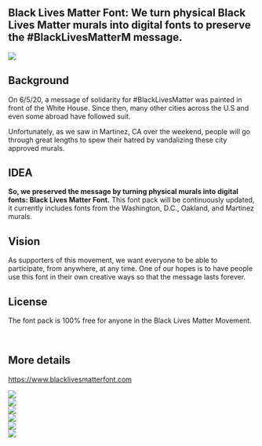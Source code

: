 Black Lives Matter Font: We turn physical Black Lives Matter murals into digital fonts to preserve the #BlackLivesMatterM message.
-

<img
src="https://www.dafont.com/img/illustration/b/l/black_lives_matter.png">


<h2><b>Background</b><br></h2>

On 6/5/20, a message of solidarity for #BlackLivesMatter was painted in front of the White House. Since then, many other cities across the U.S and even some abroad have followed suit.

Unfortunately, as we saw in Martinez, CA over the weekend, people will go through great lengths to spew their hatred by vandalizing these city approved murals.

<h2><b>IDEA</b><br></h2>

<b>So, we preserved the message by turning physical murals into digital fonts: Black Lives Matter Font.</b> This font pack will be continuously updated, it currently includes fonts from the Washington, D.C., Oakland, and Martinez murals.

<h2><b>Vision</b><br></h2> 

As supporters of this movement, we want everyone to be able to participate, from anywhere, at any time. One of our hopes is to have people use this font in their own creative ways so that the message lasts forever.

<h2><b>License</b><br></h2> 

The font pack is 100% free for anyone in the Black Lives Matter Movement.

<br>

<b><h2>More details</h2></b>
https://www.blacklivesmatterfont.com

<img
src="https://freight.cargo.site/w/1920/q/75/i/d8e272542c6a95bc7e4a09b16f4193ce641601f3b5c811f0043e3c1e90a22c50/BLM3.png">
<br>
<img
src="https://freight.cargo.site/w/1948/q/75/i/8404d4347dde0a117b61d062d97b26691afd7db933583a2442682e1020cf21c2/Cities.png">
<br>
<img
src="https://freight.cargo.site/w/2000/q/75/i/98f3b703c14be2f9c3683bcb73d0df7cc2c06cf8eb7b456228df89240bca8ea9/white-house7.png">
<br>
<img
src="https://freight.cargo.site/w/1920/q/75/i/4ebda37c9559d3edb5af6caf27f40005715563b0d807c9d5500a52c4eb931c0b/BLM5.png">
<br>
<img
src="https://freight.cargo.site/w/2000/q/75/i/8a7fd5ca33c04a29f341969931aff4d684dd6a74e56286caae482d3bc7127fb2/breona2.png">
<br>
<img
src="https://freight.cargo.site/w/1920/q/75/i/be299dbf4fdd5659786b7e8dea12afefc499f03cf017c0eba6e5e7219f559f5b/BLM6.png">
